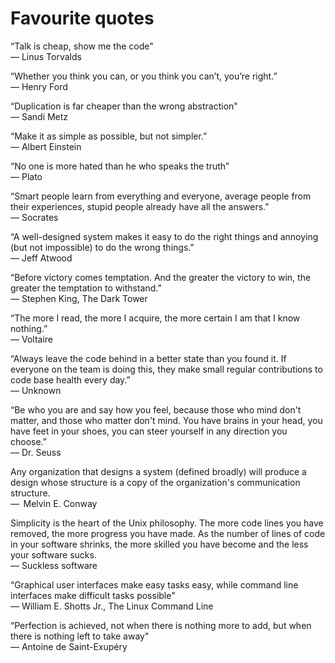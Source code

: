 # Favourite quotes

“Talk is cheap, show me the code"  
― Linus Torvalds

“Whether you think you can, or you think you can’t, you’re right.”  
― Henry Ford

“Duplication is far cheaper than the wrong abstraction"  
― Sandi Metz

“Make it as simple as possible, but not simpler.”  
― Albert Einstein

“No one is more hated than he who speaks the truth”  
― Plato

“Smart people learn from everything and everyone, average people from their
experiences, stupid people already have all the answers.”  
― Socrates

“A well-designed system makes it easy to do the right things and annoying (but
not impossible) to do the wrong things.”  
― Jeff Atwood

“Before victory comes temptation. And the greater the victory to win, the
greater the temptation to withstand.”  
― Stephen King, The Dark Tower

“The more I read, the more I acquire, the more certain I am that I know
nothing.”  
― Voltaire

“Always leave the code behind in a better state than you found it. If everyone
on the team is doing this, they make small regular contributions to code base
health every day.”  
― Unknown

“Be who you are and say how you feel, because those who mind don't matter, and
those who matter don't mind. You have brains in your head, you have feet in
your shoes, you can steer yourself in any direction you choose.”  
― Dr. Seuss

Any organization that designs a system (defined broadly) will produce a design
whose structure is a copy of the organization's communication structure.  
―  Melvin E. Conway

Simplicity is the heart of the Unix philosophy. The more code lines you have
removed, the more progress you have made. As the number of lines of code in
your software shrinks, the more skilled you have become and the less your
software sucks.  
― Suckless software

“Graphical user interfaces make easy tasks easy, while command line interfaces
make difficult tasks possible"  
― William E. Shotts Jr., The Linux Command Line

“Perfection is achieved, not when there is nothing more to add, but when there
is nothing left to take away"  
― Antoine de Saint-Exupéry
